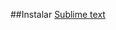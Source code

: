 ##Instalar [Sublime text](http://c758482.r82.cf2.rackcdn.com/Sublime%20Text%202.0.2%20x64%20Setup.exe)  
